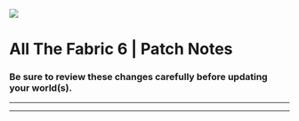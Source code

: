 [![](https://www.bisecthosting.com/images/CF/All_the_Fabric/BH_ATF_promo.webp)](https://bisecthosting.com/AMPZ?r=modrinth_ATFB5)

# All The Fabric 6 | Patch Notes
### Be sure to review these changes carefully before updating your world(s).

---

---
